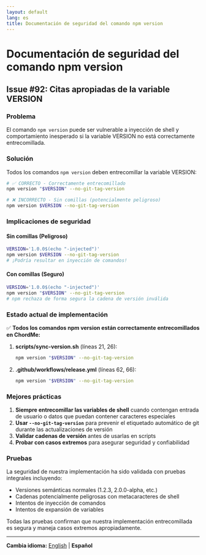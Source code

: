 ```yaml
---
layout: default
lang: es
title: Documentación de seguridad del comando npm version
---
```


# Documentación de seguridad del comando npm version

## Issue #92: Citas apropiadas de la variable VERSION

### Problema
El comando `npm version` puede ser vulnerable a inyección de shell y comportamiento inesperado si la variable VERSION no está correctamente entrecomillada.

### Solución
Todos los comandos `npm version` deben entrecomillar la variable VERSION:
```bash
# ✅ CORRECTO - Correctamente entrecomillado
npm version "$VERSION" --no-git-tag-version

# ❌ INCORRECTO - Sin comillas (potencialmente peligroso)
npm version $VERSION --no-git-tag-version
```

### Implicaciones de seguridad

#### Sin comillas (Peligroso)
```bash
VERSION='1.0.0$(echo "-injected")'
npm version $VERSION --no-git-tag-version
# ¡Podría resultar en inyección de comandos!
```

#### Con comillas (Seguro)
```bash
VERSION='1.0.0$(echo "-injected")'
npm version "$VERSION" --no-git-tag-version
# npm rechaza de forma segura la cadena de versión inválida
```

### Estado actual de implementación

✅ **Todos los comandos npm version están correctamente entrecomillados en ChordMe:**

1. **scripts/sync-version.sh** (líneas 21, 26):
   ```bash
   npm version "$VERSION" --no-git-tag-version
   ```

2. **.github/workflows/release.yml** (líneas 62, 66):
   ```bash
   npm version "$VERSION" --no-git-tag-version
   ```

### Mejores prácticas

1. **Siempre entrecomillar las variables de shell** cuando contengan entrada de usuario o datos que puedan contener caracteres especiales
2. **Usar `--no-git-tag-version`** para prevenir el etiquetado automático de git durante las actualizaciones de versión
3. **Validar cadenas de versión** antes de usarlas en scripts
4. **Probar con casos extremos** para asegurar seguridad y confiabilidad

### Pruebas

La seguridad de nuestra implementación ha sido validada con pruebas integrales incluyendo:
- Versiones semánticas normales (1.2.3, 2.0.0-alpha, etc.)
- Cadenas potencialmente peligrosas con metacaracteres de shell
- Intentos de inyección de comandos
- Intentos de expansión de variables

Todas las pruebas confirman que nuestra implementación entrecomillada es segura y maneja casos extremos apropiadamente.

---

**Cambia idioma:** [English](npm-version-security.md) | **Español**